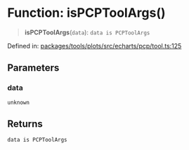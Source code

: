 # Function: isPCPToolArgs()

> **isPCPToolArgs**(`data`): `data is PCPToolArgs`

Defined in: [packages/tools/plots/src/echarts/pcp/tool.ts:125](https://github.com/GeoDaCenter/openassistant/blob/bc4037be52d89829440fcc4aaa1010be73719d16/packages/tools/plots/src/echarts/pcp/tool.ts#L125)

## Parameters

### data

`unknown`

## Returns

`data is PCPToolArgs`
